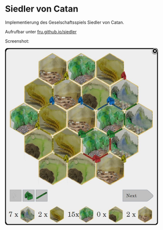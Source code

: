 Siedler von Catan
=======

Implementierung des Geselschaftsspiels Siedler von Catan.

Aufrufbar unter [fru.github.io/siedler](http://fru.github.io/siedler)

Screenshot:

![ScreenShot](screenshot.jpg)

